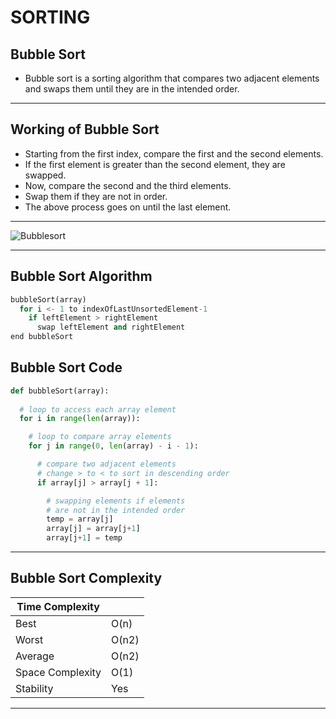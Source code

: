 # SORTING

## Bubble Sort

- Bubble sort is a sorting algorithm that compares two adjacent elements and swaps them until they are in the intended order.

---

## Working of Bubble Sort

- Starting from the first index, compare the first and the second elements.
- If the first element is greater than the second element, they are swapped.
- Now, compare the second and the third elements. 
- Swap them if they are not in order.
- The above process goes on until the last element.
---
![Bubblesort](https://cdn.programiz.com/cdn/farfuture/kn1zM7ZGIj60jcTe3mv8gAtbrvFHqxgqfQ7F9MdjPuA/mtime:1582112622/sites/tutorial2program/files/Bubble-sort-0.png)

---

## Bubble Sort Algorithm

```python
bubbleSort(array)
  for i <- 1 to indexOfLastUnsortedElement-1
    if leftElement > rightElement
      swap leftElement and rightElement
end bubbleSort
```

## Bubble Sort Code
```python
def bubbleSort(array):
    
  # loop to access each array element
  for i in range(len(array)):

    # loop to compare array elements
    for j in range(0, len(array) - i - 1):

      # compare two adjacent elements
      # change > to < to sort in descending order
      if array[j] > array[j + 1]:

        # swapping elements if elements
        # are not in the intended order
        temp = array[j]
        array[j] = array[j+1]
        array[j+1] = temp
```
---
## Bubble Sort Complexity

|Time Complexity|      |
|---|---|
|Best|O(n)|
|Worst|	O(n2)|
|Average|	O(n2)|
|Space Complexity|	 O(1)|
|Stability|	Yes|

---